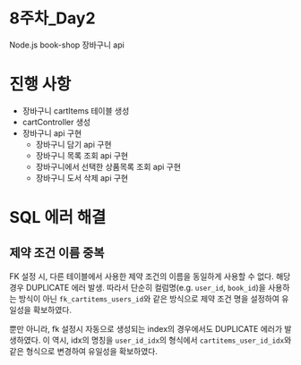 # 8주차_Day2
Node.js book-shop 장바구니 api 

# 진행 사항
- 장바구니 cartItems 테이블 생성
- cartController 생성
- 장바구니 api 구현
  - 장바구니 담기 api 구현
  - 장바구니 목록 조회 api 구현
  - 장바구니에서 선택한 상품목록 조회 api 구현
  - 장바구니 도서 삭제 api 구현

# SQL 에러 해결
## 제약 조건 이름 중복
FK 설정 시, 다른 테이블에서 사용한 제약 조건의 이름을 동일하게 사용할 수 없다. 해당 경우 DUPLICATE 에러 발생. 따라서 단순히 컬럼명(e.g. `user_id`, `book_id`)을 사용하는 방식이 아닌 `fk_cartitems_users_id`와 같은 방식으로 제약 조건 명을 설정하여 유일성을 확보하였다.

뿐만 아니라, fk 설정시 자동으로 생성되는 index의 경우에서도 DUPLICATE 에러가 발생하였다. 이 역시, idx의 명칭을 `user_id_idx`의 형식에서 `cartitems_user_id_idx`와 같은 형식으로 변경하여 유일성을 확보하였다.
